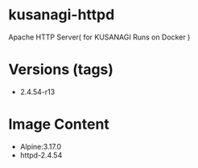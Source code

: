 # kusanagi-httpd

Apache HTTP Server( for KUSANAGI Runs on Docker )

# Versions (tags)

- 2.4.54-r13

# Image Content

- Alpine:3.17.0
- httpd-2.4.54

